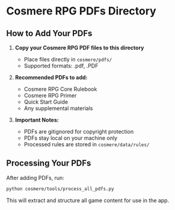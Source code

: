 # Cosmere RPG PDFs Directory

## How to Add Your PDFs

1. **Copy your Cosmere RPG PDF files to this directory**
   - Place files directly in `cosmere/pdfs/`
   - Supported formats: .pdf, .PDF

2. **Recommended PDFs to add:**
   - Cosmere RPG Core Rulebook
   - Cosmere RPG Primer
   - Quick Start Guide
   - Any supplemental materials

3. **Important Notes:**
   - PDFs are gitignored for copyright protection
   - PDFs stay local on your machine only
   - Processed rules are stored in `cosmere/data/rules/`

## Processing Your PDFs

After adding PDFs, run:
```bash
python cosmere/tools/process_all_pdfs.py
```

This will extract and structure all game content for use in the app.
